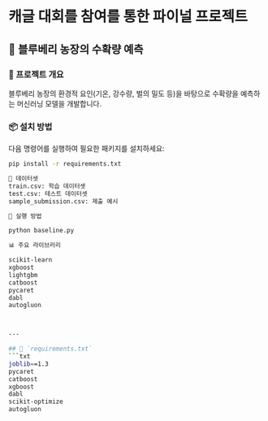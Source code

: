 # 캐글 대회를 참여를 통한 파이널 프로젝트

## 🍇 블루베리 농장의 수확량 예측

### 📌 프로젝트 개요
블루베리 농장의 환경적 요인(기온, 강수량, 벌의 밀도 등)을 바탕으로 수확량을 예측하는 머신러닝 모델을 개발합니다.

### 📦 설치 방법
다음 명령어를 실행하여 필요한 패키지를 설치하세요:

```bash
pip install -r requirements.txt

📁 데이터셋
train.csv: 학습 데이터셋
test.csv: 테스트 데이터셋
sample_submission.csv: 제출 예시

🚀 실행 방법

python baseline.py

📊 주요 라이브러리

scikit-learn
xgboost
lightgbm
catboost
pycaret
dabl
autogluon



---

## 📄 `requirements.txt`
```txt
joblib==1.3
pycaret
catboost
xgboost
dabl
scikit-optimize
autogluon


